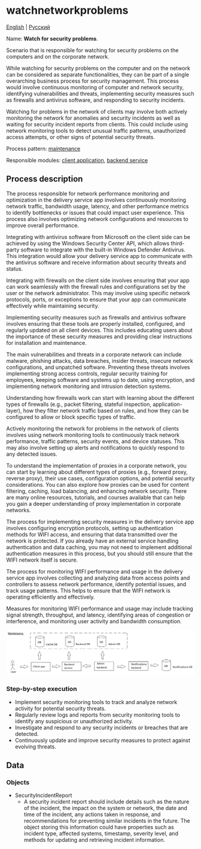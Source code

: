 # watchnetworkproblems

[English](watchnetworkproblems.md) | [Русский](watchnetworkproblems.ru.md)

Name: **Watch for security problems**.

Scenario that is responsible for watching for security problems on the computers and on the corporate network.

While watching for security problems on the computer and on the network can be considered as separate functionalities, they can be part of a single overarching business process for security management. 
This process would involve continuous monitoring of computer and network security, identifying vulnerabilities and threats, implementing security measures such as firewalls and antivirus software, and responding to security incidents.

Watching for problems in the network of clients may involve both actively monitoring the network for anomalies and security incidents as well as waiting for security incident reports from clients. This could include using network monitoring tools to detect unusual traffic patterns, unauthorized access attempts, or other signs of potential security threats.

Process pattern: [maintenance](../../processpatterns/maintenance.md)

Responsible modules: [client application](../../frontend/adminclient.md), [backend service](../../backend/adminbackend.md)

## Process description

The process responsible for network performance monitoring and optimization in the delivery service app involves continuously monitoring network traffic, bandwidth usage, latency, and other performance metrics to identify bottlenecks or issues that could impact user experience. This process also involves optimizing network configurations and resources to improve overall performance.

Integrating with antivirus software from Microsoft on the client side can be achieved by using the Windows Security Center API, which allows third-party software to integrate with the built-in Windows Defender Antivirus. This integration would allow your delivery service app to communicate with the antivirus software and receive information about security threats and status.

Integrating with firewalls on the client side involves ensuring that your app can work seamlessly with the firewall rules and configurations set by the user or the network administrator. This may involve using specific network protocols, ports, or exceptions to ensure that your app can communicate effectively while maintaining security.

Implementing security measures such as firewalls and antivirus software involves ensuring that these tools are properly installed, configured, and regularly updated on all client devices. This includes educating users about the importance of these security measures and providing clear instructions for installation and maintenance.

The main vulnerabilities and threats in a corporate network can include malware, phishing attacks, data breaches, insider threats, insecure network configurations, and unpatched software. Preventing these threats involves implementing strong access controls, regular security training for employees, keeping software and systems up to date, using encryption, and implementing network monitoring and intrusion detection systems.

Understanding how firewalls work can start with learning about the different types of firewalls (e.g., packet filtering, stateful inspection, application-layer), how they filter network traffic based on rules, and how they can be configured to allow or block specific types of traffic. 

Actively monitoring the network for problems in the network of clients involves using network monitoring tools to continuously track network performance, traffic patterns, security events, and device statuses. This may also involve setting up alerts and notifications to quickly respond to any detected issues.

To understand the implementation of proxies in a corporate network, you can start by learning about different types of proxies (e.g., forward proxy, reverse proxy), their use cases, configuration options, and potential security considerations. You can also explore how proxies can be used for content filtering, caching, load balancing, and enhancing network security. There are many online resources, tutorials, and courses available that can help you gain a deeper understanding of proxy implementation in corporate networks.

The process for implementing security measures in the delivery service app involves configuring encryption protocols, setting up authentication methods for WIFI access, and ensuring that data transmitted over the network is protected. If you already have an external service handling authentication and data caching, you may not need to implement additional authentication measures in this process, but you should still ensure that the WIFI network itself is secure.

The process for monitoring WIFI performance and usage in the delivery service app involves collecting and analyzing data from access points and controllers to assess network performance, identify potential issues, and track usage patterns. This helps to ensure that the WIFI network is operating efficiently and effectively.

Measures for monitoring WIFI performance and usage may include tracking signal strength, throughput, and latency, identifying areas of congestion or interference, and monitoring user activity and bandwidth consumption.

![maintenance_overall](../../img/maintenance_overall.png)

### Step-by-step execution

- Implement security monitoring tools to track and analyze network activity for potential security threats.
- Regularly review logs and reports from security monitoring tools to identify any suspicious or unauthorized activity.
- Investigate and respond to any security incidents or breaches that are detected.
- Continuously update and improve security measures to protect against evolving threats.

## Data 

### Objects 

- SecurityIncidentReport
    - A security incident report should include details such as the nature of the incident, the impact on the system or network, the date and time of the incident, any actions taken in response, and recommendations for preventing similar incidents in the future. The object storing this information could have properties such as incident type, affected systems, timestamp, severity level, and methods for updating and retrieving incident information.
